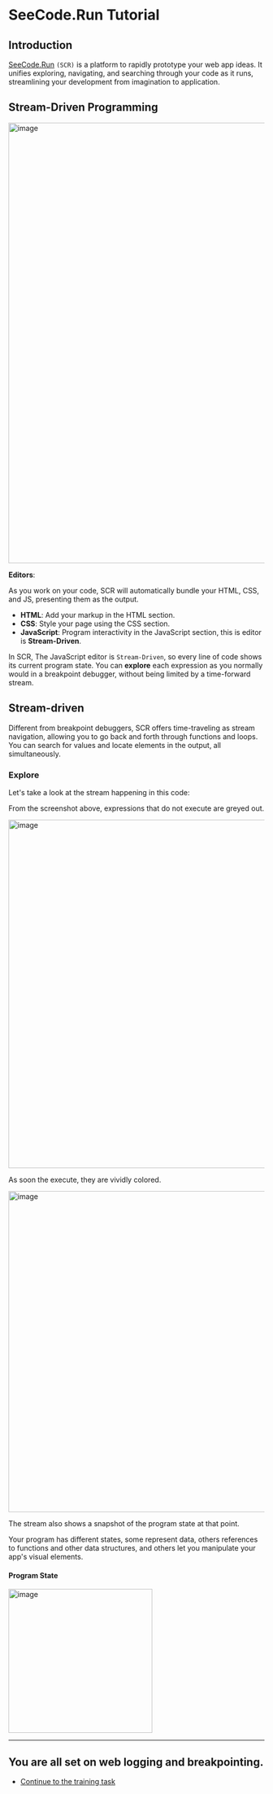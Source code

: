 # SeeCode.Run Tutorial

## Introduction

[SeeCode.Run](https://seecode.run/) `(SCR)` is a platform to rapidly prototype your web app ideas. It unifies exploring, navigating, and searching through your code as it runs, streamlining your development from imagination to application.

## Stream-Driven Programming

<img width="866" alt="image" src="https://github.com/luminaxster/scr-tasks/assets/6577822/d91c4ceb-1d9f-4e11-82bf-4014bda94772">


**Editors**:

As you work on your code, SCR will automatically bundle your HTML, CSS, and JS, presenting them as the output.

   - **HTML**: Add your markup in the HTML section.
   - **CSS**: Style your page using the CSS section.
   - **JavaScript**: Program interactivity in the JavaScript section, this is editor is **Stream-Driven**.

In SCR, The JavaScript editor is `Stream-Driven`, so every line of code shows its current program state. You can **explore** each expression as you normally would in a breakpoint debugger, without being limited by a time-forward stream.

## Stream-driven 

Different from breakpoint debuggers, SCR offers time-traveling as stream navigation, allowing you to go back and forth through functions and loops. You can search for values and locate elements in the output, all simultaneously.

### Explore
Let's take a look at the stream happening in this code:

From the screenshot above, expressions that do not execute are greyed out.

<img width="685" alt="image" src="https://github.com/luminaxster/scr-tasks/assets/6577822/e801b6de-36de-49c4-aaf8-bc36b5314349">

As soon the execute, they are vividly colored.

<img width="631" alt="image" src="https://github.com/luminaxster/scr-tasks/assets/6577822/c592eb68-a9fe-4f6d-bafb-f1667d500d8b">


The stream also shows a snapshot of the program state at that point.

Your program has different states, some represent data, others references to functions and other data structures, and others let you manipulate your app's visual elements.

#### Program State 
<img width="283" alt="image" src="https://github.com/luminaxster/scr-tasks/assets/6577822/ac0867f1-c237-454f-a14b-3b8b4ef25883">



---

## You are all set on web logging and breakpointing.
   - [Continue to the training task]()
